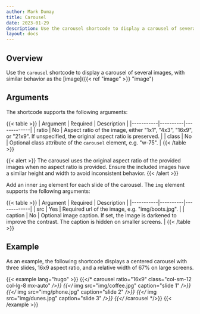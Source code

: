 ```yaml
---
author: Mark Dumay
title: Carousel
date: 2023-01-29
description: Use the carousel shortcode to display a carousel of several images.
layout: docs
---
```


## Overview

Use the `carousel` shortcode to display a carousel of several images, with similar behavior as the [image]({{< ref "image" >}} "image")

## Arguments

The shortcode supports the following arguments:

{{< table >}}
| Argument  | Required | Description |
|-----------|----------|-------------|
| ratio     | No  | Aspect ratio of the image, either "1x1", "4x3", "16x9", or "21x9". If unspecified, the original aspect ratio is preserved. |
| class     | No  | Optional class attribute of the `carousel` element, e.g. "w-75". |
{{< /table >}}

{{< alert >}}
The carousel uses the original aspect ratio of the provided images when no aspect ratio is provided. Ensure the included images have a similar height and width to avoid inconsistent behavior.
{{< /alert >}}

Add an inner `img` element for each slide of the carousel. The `img` element supports the following arguments:

{{< table >}}
| Argument  | Required | Description |
|-----------|----------|-------------|
| src       | Yes | Required url of the image, e.g. "img/boots.jpg". |
| caption   | No  | Optional image caption. If set, the image is darkened to improve the contrast. The caption is hidden on smaller screens. |
{{< /table >}}

## Example

As an example, the following shortcode displays a centered carousel with three slides, 16x9 aspect ratio, and a relative width of 67% on large screens.

<!-- markdownlint-disable MD037 -->
{{< example lang="hugo" >}}
{{</* carousel ratio="16x9" class="col-sm-12 col-lg-8 mx-auto" */>}}
  {{</* img src="img/coffee.jpg" caption="slide 1" */>}}
  {{</* img src="img/phone.jpg" caption="slide 2" */>}}
  {{</* img src="img/dunes.jpg" caption="slide 3" */>}}
{{</* /carousel */>}}
{{< /example >}}
<!-- markdownlint-enable MD037 -->
